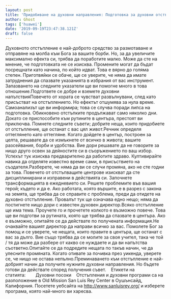 ```yaml
---
layout: post
title: 'Придобиване на духовни направления: Подготовка за духовни отстъпления'
author: Ghost
tags: ['huawei']
date: '2019-09-19T23:47:38.121Z'
draft: false
---
```


Духовното отстъпление е най-доброто средство за размотаване и отправяне на молба към Бога за вашите борби. Но, за да увеличите максимално ефекта си, трябва да поработите малко. Може да сте на мнение, че подготовката не се изисква. Промените могат да бъдат посрещнати като начина, по който идват. Това е вярно до голяма степен. Приготвяйки се обаче, ще се уверите, че няма да имате затруднения да спазвате указанията в избрания от вас инструмент. Запазването на следните указатели ще ви помогне много в това отношение.Подгответе се добре и вземете духовни напътствияПовечето от хората се чувстват развълнувани, след като присъстват на отстъплението. Но ефектът отшумява за нула време. Самоанализът ще ви информира; това се случва поради липса на подготовка. Обикновено отстъпките продължават само няколко дни. Докато се приспособите към рутините в центъра, престоят ви приключва. Помнете следните съвети; добрите неща, които придобиете от отстъпление, ще останат с вас цял живот.Речник определя оттеглянето като оттегляне. Когато дойдете в център, построен за целта, решавате да се измъкнете от всичко в живота; вашите разсейвания, борби и удобства. Вие дори решавате да не говорите за нищо друго освен за дейностите си в съоръжението по ваш избор. Успехът тук изисква предварително да работите здраво. Култивирайте навика да отделяте известно време сами, в присъствието на създателя.Разберете, че няма да ви се случи промяна, ако не сте годни за това. Повечето от отстъпващите центрове изискват да сте дисциплинирани и изправени в действията си. Започнете трансформацията в ежедневието си. Решете проблемите във вашия герой; където и да е. Ако работата, която вършите, е в разрез с закона на земята, ще трябва да се справите с проблема, преди да отидете на духовно отстъпление. Провалът тук ще означава едно нещо; няма да постигнете нищо дори с известен духовен директор.Всяко отстъпление ще има тема. Проучете го и прочетете колкото е възможно повече. Това ще ви подготви за рутината, която ще трябва да спазвате в центъра. Ако е възможно, опитайте се да действате по получената информация.Не очаквайте вашият директор да направи всичко за вас. Помолете Бог за помощ и се уверете, че нещата, които правите в центъра, ще останат с вас за дълго. Вие също трябва да се молите за своя учител, така че той / тя да може да разбере от какво се нуждаете и да ви напътства съответно.Опитайте се да подредите нещата по такъв начин, че да улесните промяната. Когато отивате за почивка през уикенда, уверете се, че нищо не остава непълно.Преминаването към отстъпление е най-добрият начин да получите нужните духовни направления. Но бъдете готови да действате според получения съвет.    Етикети на статията:        Духовни посоки    Отстъпления и духовни програми са на разположение в Old Mission San Luis Rey Center в Оушънсайд, Калифорния. Посетете уебсайта на http://www.sanluisrey.org/ и изберете програма, която най-много ви харесва.
